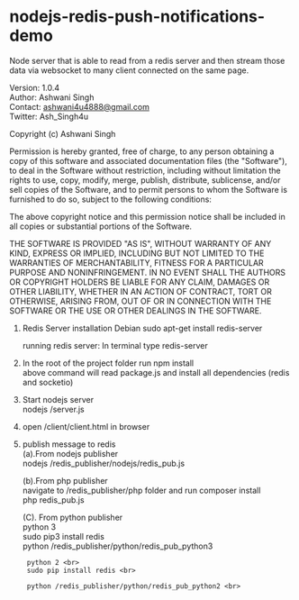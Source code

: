 nodejs-redis-push-notifications-demo
====================================

Node server that is able to read from a redis server and then stream those data via websocket to many client connected on the same page.



 Version:     1.0.4<br>
 Author:      Ashwani Singh<br>
 Contact:     ashwani4u4888@gmail.com<br>
 Twitter:     Ash_Singh4u<br>

 Copyright (c) Ashwani Singh

 Permission is hereby granted, free of charge, to any person
 obtaining a copy of this software and associated documentation
 files (the "Software"), to deal in the Software without
 restriction, including without limitation the rights to use,
 copy, modify, merge, publish, distribute, sublicense, and/or sell
 copies of the Software, and to permit persons to whom the
 Software is furnished to do so, subject to the following
 conditions:

 The above copyright notice and this permission notice shall be
 included in all copies or substantial portions of the Software.

 THE SOFTWARE IS PROVIDED "AS IS", WITHOUT WARRANTY OF ANY KIND,
 EXPRESS OR IMPLIED, INCLUDING BUT NOT LIMITED TO THE WARRANTIES
 OF MERCHANTABILITY, FITNESS FOR A PARTICULAR PURPOSE AND
 NONINFRINGEMENT. IN NO EVENT SHALL THE AUTHORS OR COPYRIGHT
 HOLDERS BE LIABLE FOR ANY CLAIM, DAMAGES OR OTHER LIABILITY,
 WHETHER IN AN ACTION OF CONTRACT, TORT OR OTHERWISE, ARISING
 FROM, OUT OF OR IN CONNECTION WITH THE SOFTWARE OR THE USE OR
 OTHER DEALINGS IN THE SOFTWARE.

1. Redis Server installation 
    Debian
    sudo apt-get install redis-server
    
    running redis server:
    In terminal type redis-server


2. In the root of the project folder run
    npm install <br>
    above command will read package.js and install all dependencies (redis and socketio)
    
3. Start nodejs server <br>
   nodejs <root>/server.js
   
4. open  <root>/client/client.html in browser <br>

5. publish message to redis <br>
    (a).From nodejs publisher <br>
        nodejs /redis_publisher/nodejs/redis_pub.js <br>
        
    (b).From php publisher <br>
        navigate to /redis_publisher/php folder and run composer install <br>
        php redis_pub.js   <br>
        
    (C). From python publisher <br>
        python 3    <br>
        sudo pip3 install redis <br>
        python /redis_publisher/python/redis_pub_python3 <br>
        
        python 2 <br>
        sudo pip install redis <br>
        
        python /redis_publisher/python/redis_pub_python2 <br>
        
